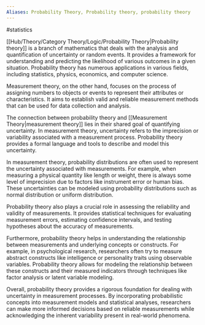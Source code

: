 ```yaml
---
Aliases: Probability Theory, Probability theory, probability theory
---
```

#statistics

[[Hub/Theory/Category Theory/Logic/Probability Theory|Probability theory]] is a branch of mathematics that deals with the analysis and quantification of uncertainty or random events. It provides a framework for understanding and predicting the likelihood of various outcomes in a given situation. Probability theory has numerous applications in various fields, including statistics, physics, economics, and computer science.

Measurement theory, on the other hand, focuses on the process of assigning numbers to objects or events to represent their attributes or characteristics. It aims to establish valid and reliable measurement methods that can be used for data collection and analysis.

The connection between probability theory and [[Measurement Theory|measurement theory]] lies in their shared goal of quantifying uncertainty. In measurement theory, uncertainty refers to the imprecision or variability associated with a measurement process. Probability theory provides a formal language and tools to describe and model this uncertainty.

In measurement theory, probability distributions are often used to represent the uncertainty associated with measurements. For example, when measuring a physical quantity like length or weight, there is always some level of imprecision due to factors like instrument error or human bias. These uncertainties can be modeled using probability distributions such as normal distribution or uniform distribution.

Probability theory also plays a crucial role in assessing the reliability and validity of measurements. It provides statistical techniques for evaluating measurement errors, estimating confidence intervals, and testing hypotheses about the accuracy of measurements.

Furthermore, probability theory helps in understanding the relationship between measurements and underlying concepts or constructs. For example, in psychological research, researchers often try to measure abstract constructs like intelligence or personality traits using observable variables. Probability theory allows for modeling the relationship between these constructs and their measured indicators through techniques like factor analysis or latent variable modeling.

Overall, probability theory provides a rigorous foundation for dealing with uncertainty in measurement processes. By incorporating probabilistic concepts into measurement models and statistical analyses, researchers can make more informed decisions based on reliable measurements while acknowledging the inherent variability present in real-world phenomena.